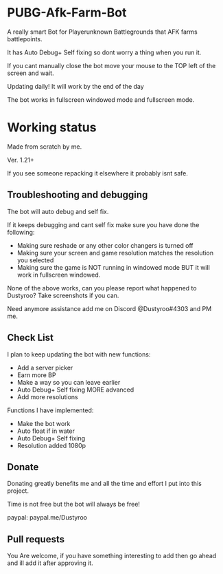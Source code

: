 # PUBG-Afk-Farm-Bot

A really smart Bot for Playerunknown Battlegrounds that AFK farms battlepoints.

It has Auto Debug+ Self fixing so dont worry a thing when you run it.

If you cant manually close the bot move your mouse to the TOP left of the screen and wait.

Updating daily! It will work by the end of the day

The bot works in fullscreen windowed mode and fullscreen mode.

# Working status

Made from scratch by me.

Ver. 1.21+

If you see someone repacking it elsewhere it probably isnt safe.

## Troubleshooting and debugging 

The bot will auto debug and self fix.

If it keeps debugging and cant self fix make sure you have done the following:

* Making sure reshade or any other color changers is turned off
* Making sure your screen and game resolution matches the resolution you selected
* Making sure the game is NOT running in windowed mode BUT it will work in fullscreen windowed.

None of the above works, can you please report what happened to Dustyroo? Take screenshots if you can.

Need anymore assistance add me on Discord @Dustyroo#4303 and PM me.

## Check List

I plan to keep updating the bot with new functions:
* Add a server picker
* Earn more BP
* Make a way so you can leave earlier
* Auto Debug+ Self fixing MORE advanced
* Add more resolutions

Functions I have implemented:
* Make the bot work
* Auto float if in water
* Auto Debug+ Self fixing
* Resolution added 1080p
## Donate

Donating greatly benefits me and all the time and effort I put into this project.

Time is not free but the bot will always be free!

paypal: paypal.me/Dustyroo

## Pull requests

You Are welcome, if you have something interesting to add then go ahead and ill add it after approving it.
